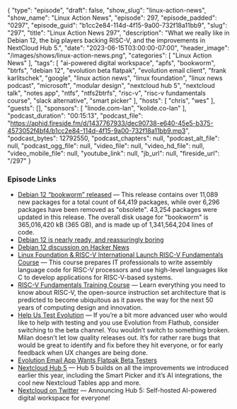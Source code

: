 {
  "type": "episode",
  "draft": false,
  "show_slug": "linux-action-news",
  "show_name": "Linux Action News",
  "episode": 297,
  "episode_padded": "0297",
  "episode_guid": "b1cc2e84-114d-4f15-9a00-732f18a11bb9",
  "slug": "297",
  "title": "Linux Action News 297",
  "description": "What we really like in Debian 12, the big players backing RISC-V, and the improvements in NextCloud Hub 5.",
  "date": "2023-06-15T03:00:00-07:00",
  "header_image": "/images/shows/linux-action-news.png",
  "categories": [
    "Linux Action News"
  ],
  "tags": [
    "ai-powered digital workspace",
    "apfs",
    "bookworm",
    "btrfs",
    "debian 12",
    "evolution beta flatpak",
    "evolution email client",
    "frank karlitschek",
    "google",
    "linux action news",
    "linux foundation",
    "linux news podcast",
    "microsoft",
    "modular design",
    "nextcloud hub 5",
    "nextcloud talk",
    "notes app",
    "ntfs",
    "ntfs2btrfs",
    "risc-v",
    "risc-v fundamentals course",
    "slack alternative",
    "smart picker"
  ],
  "hosts": [
    "chris",
    "wes"
  ],
  "guests": [],
  "sponsors": [
    "linode.com-lan",
    "kolide.co-lan"
  ],
  "podcast_duration": "00:15:13",
  "podcast_file": "https://aphid.fireside.fm/d/1437767933/dec90738-e640-45e5-b375-4573052f4bf4/b1cc2e84-114d-4f15-9a00-732f18a11bb9.mp3",
  "podcast_bytes": 12792550,
  "podcast_chapters": null,
  "podcast_alt_file": null,
  "podcast_ogg_file": null,
  "video_file": null,
  "video_hd_file": null,
  "video_mobile_file": null,
  "youtube_link": null,
  "jb_url": null,
  "fireside_url": "/297"
}


### Episode Links

  * [Debian 12 “bookworm” released](https://www.debian.org/News/2023/20230610 "Debian 12 “bookworm” released") — This release contains over 11,089 new packages for a total count of 64,419 packages, while over 6,296 packages have been removed as "obsolete". 43,254 packages were updated in this release. The overall disk usage for "bookworm" is 365,016,420 kB (365 GB), and is made up of 1,341,564,204 lines of code.
  * [Debian 12 is nearly ready, and reassuringly boring](https://www.theregister.com/2023/06/05/debian_12/ "Debian 12 is nearly ready, and reassuringly boring")
  * [Debian 12 discussion on Hacker News](https://news.ycombinator.com/item?id=36269934 "Debian 12 discussion on Hacker News")
  * [Linux Foundation & RISC-V International Launch RISC-V Fundamentals Course](https://www.linuxfoundation.org/press/risc-v-fundamentals-course "Linux Foundation & RISC-V International Launch RISC-V Fundamentals Course") — This course prepares IT professionals to write assembly language code for RISC-V processors and use high-level languages like C to develop applications for RISC-V-based systems.
  * [RISC-V Fundamentals Training Course](https://training.linuxfoundation.org/training/riscv-fundamentals-lfd210/ "RISC-V Fundamentals Training Course") — Learn everything you need to know about RISC-V, the open-source instruction set architecture that is predicted to become ubiquitous as it paves the way for the next 50 years of computing design and innovation.
  * [Help Us Test Evolution](https://eischmann.wordpress.com/2023/06/09/help-us-test-evolution/ "Help Us Test Evolution") — If you’re a bit more advanced user who would like to help with testing and you use Evolution from Flathub, consider switching to the beta channel. You wouldn’t switch to something broken. Milan doesn’t let low quality releases out. It’s for rather rare bugs that would be great to identify and fix before they hit everyone, or for early feedback when UX changes are being done.
  * [Evolution Email App Wants Flatpak Beta Testers](https://www.omglinux.com/evolution-flatpak-beta-testing/ "Evolution Email App Wants Flatpak Beta Testers")
  * [Nextcloud Hub 5](https://nextcloud.com/blog/introducing-hub-5-first-to-deliver-self-hosted-ai-powered-digital-workspace/ "Nextcloud Hub 5") — Hub 5 builds on all the improvements we introduced earlier this year, including the Smart Picker and it’s AI integrations, the cool new Nextcloud Tables app and more.
  * [Nextcloud on Twitter](https://twitter.com/nextclouders/status/1668602000139862017 "Nextcloud on Twitter") — Announcing Hub 5: Self-hosted AI-powered digital workspace for everyone!


